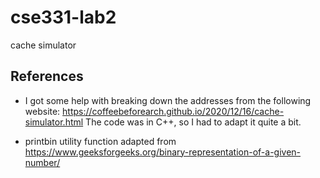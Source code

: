 # cse331-lab2
 cache simulator


## References

- I got some help with breaking down the addresses from the following website:
https://coffeebeforearch.github.io/2020/12/16/cache-simulator.html
The code was in C++, so I had to adapt it quite a bit.

- printbin utility function adapted from
https://www.geeksforgeeks.org/binary-representation-of-a-given-number/
